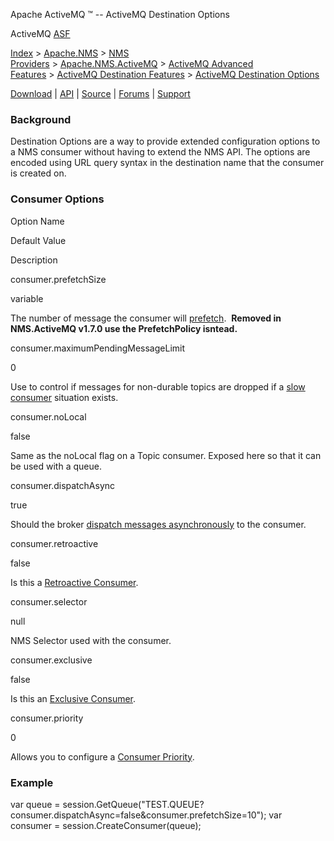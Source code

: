 Apache ActiveMQ ™ -- ActiveMQ Destination Options 

ActiveMQ [ASF](http://www.apache.org)

[Index](index.html) > [Apache.NMS](apachenms.html) > [NMS Providers](nms-providers.html) > [Apache.NMS.ActiveMQ](apachenmsactivemq.html) > [ActiveMQ Advanced Features](activemq-advanced-features.html) > [ActiveMQ Destination Features](activemq-destination-features.html) > [ActiveMQ Destination Options](activemq-destination-options.html)

[Download](download.html) | [API](nms-api.html) | [Source](source.html) | [Forums](http://activemq.apache.org/discussion-forums.html) | [Support](http://activemq.apache.org/support.html)

### Background

Destination Options are a way to provide extended configuration options to a NMS consumer without having to extend the NMS API. The options are encoded using URL query syntax in the destination name that the consumer is created on.

### Consumer Options

Option Name

Default Value

Description

consumer.prefetchSize

variable

The number of message the consumer will [prefetch](#).  **Removed in NMS.ActiveMQ v1.7.0 use the PrefetchPolicy isntead.**

consumer.maximumPendingMessageLimit

0

Use to control if messages for non-durable topics are dropped if a [slow consumer](#) situation exists.

consumer.noLocal

false

Same as the noLocal flag on a Topic consumer. Exposed here so that it can be used with a queue.

consumer.dispatchAsync

true

Should the broker [dispatch messages asynchronously](#) to the consumer.

consumer.retroactive

false

Is this a [Retroactive Consumer](#).

consumer.selector

null

NMS Selector used with the consumer.

consumer.exclusive

false

Is this an [Exclusive Consumer](#).

consumer.priority

0

Allows you to configure a [Consumer Priority](#).

### Example

var queue = session.GetQueue("TEST.QUEUE?consumer.dispatchAsync=false&consumer.prefetchSize=10");
var consumer = session.CreateConsumer(queue);



